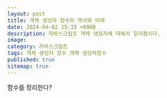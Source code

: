 ```yaml
---
layout: post
title: 객체 생성자 함수의 역사와 미래
date: 2024-04-02 15:33 +0900
description: 자바스크립트 객체 생성자에 대해서 알아봅시다.
image: 
category: 자바스크립트
tags: 객체 생성자 함수 객체 생성자함수
published: true
sitemap: true
---
```


함수를 정리한다?